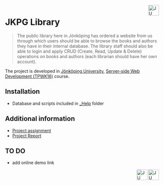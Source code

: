 <a href="https://ju.se">
    <img src="https://cdn.rawgit.com/atanasyanew/JKPG-Library/tree/master/_Help/ju_logo.svg" alt="JU logo" title="Logo" align="right" height="35" />
</a>

JKPG Library
======================

> The public library here in Jönköping has ordered a website from us through which users should be able to browse the books and authors they have in their internal database. The library staff should also be able to login and apply CRUD (Create, Read, Update & Delete) operations on books and authors (each librarian should have her own account).

The project is developed in [Jönköping University]( https://ju.se/), [Server-side Web Development (TPWK16)](http://ju.se/JTH/en/education/courses.html?courseCode=TPWK16&semester=20161&lang=en) course. 

<!--
## Table of content
 
- [Introduction](#Introduction)
- [Installation](#Iinstallation)
- [Additional information](#Additional-information)
-->

## Installation

- Database and scripts included in [_Help](https://github.com/atanasyanew/JKPG-Library/tree/master/_Help) folder


## Additional information

- [Project assignment](https://github.com/atanasyanew/JKPG-Library/tree/master/_Help/laboratory-work.pdf)
- [Project Report](https://github.com/atanasyanew/JKPG-Library/tree/master/_Help/ProjectReport.doc)


## TO DO
- add online demo link
<a href="https://ju.se">
    <img src="https://cdn.rawgit.com/atanasyanew/JKPG-Library/tree/master/_Help/ju_logo.svg" alt="JU logo" title="Logo" align="right" height="35" />
</a>
<a href="https://ju.se">
    <img src="https://rawgit.com/atanasyanew/JKPG-Library/tree/master/_Help/ju_logo.svg" alt="JU logo" title="Logo" align="right" height="35" />
</a>
